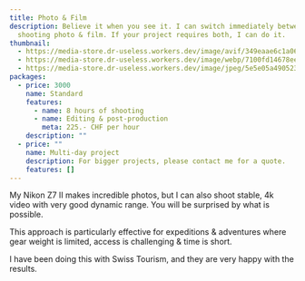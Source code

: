 ```yaml
---
title: Photo & Film
description: Believe it when you see it. I can switch immediately between
  shooting photo & film. If your project requires both, I can do it.
thumbnail:
  - https://media-store.dr-useless.workers.dev/image/avif/349eaae6c1a06cb4b88fc27fc87db4bd1e44b67ccae17ea1ee8a146bf6c5a6ab
  - https://media-store.dr-useless.workers.dev/image/webp/7100fd14678ee00a2af1a564e7730a402ece7e81976706a98711741a0f936bd9
  - https://media-store.dr-useless.workers.dev/image/jpeg/5e5e05a490523d8ee30182322b77e8d77ce2389f81ef8779b8fba13baa01aec4
packages:
  - price: 3000
    name: Standard
    features:
      - name: 8 hours of shooting
      - name: Editing & post-production
        meta: 225.- CHF per hour
    description: ""
  - price: ""
    name: Multi-day project
    description: For bigger projects, please contact me for a quote.
    features: []
---
```

My Nikon Z7 II makes incredible photos, but I can also shoot stable, 4k video with very good dynamic range. You will be surprised by what is possible.

This approach is particularly effective for expeditions & adventures where gear weight is limited, access is challenging & time is short.

I have been doing this with Swiss Tourism, and they are very happy with the results.